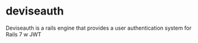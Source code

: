 # deviseauth

Deviseauth is a rails engine that provides a user authentication system for Rails 7 w JWT
